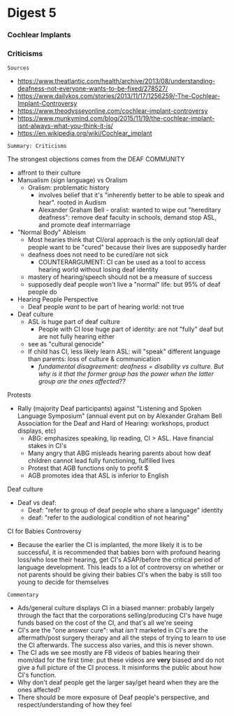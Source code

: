 # Digest 5 #
### Cochlear Implants ###
### Criticisms ###

```
Sources
```
- https://www.theatlantic.com/health/archive/2013/08/understanding-deafness-not-everyone-wants-to-be-fixed/278527/
- https://www.dailykos.com/stories/2013/11/17/1256259/-The-Cochlear-Implant-Controversy
- https://www.theodysseyonline.com/cochlear-implant-controversy
- https://www.munkymind.com/blog/2015/11/19/the-cochlear-implant-isnt-always-what-you-think-it-is/
- https://en.wikipedia.org/wiki/Cochlear_implant


```
Summary: Criticisms
```
The strongest objections comes from the DEAF COMMUNITY
- affront to their culture
- Manualism (sign language) vs Oralism
  - Oralism: problematic history
    - involves belief that it's "inherently better to be able to speak and hear". rooted in Audism
    - Alexander Graham Bell - oralist: wanted to wipe out "hereditary deafness": remove deaf faculty in schools, demand stop ASL, and promote deaf intermarriage
- "Normal Body" Ableism
  - Most hearies think that CI/oral approach is the only option/all deaf people want to be "cured" because their lives are supposedly harder
  - deafness does not need to be cured/are not sick
    - COUNTERARGUMENT: CI can be used as a tool to access hearing world without losing deaf identity
  - mastery of hearing/speech should not be a measure of success
  - supposedly deaf people won't live a "normal" life: but 95% of deaf people do
- Hearing People Perspective
  - Deaf people *want* to be part of hearing world: not true
- Deaf culture
  - ASL is huge part of deaf culture
    - People with CI lose huge part of identity: are not "fully" deaf but are not fully hearing either
  - see as "cultural genocide"
  - If child has CI, less likely learn ASL: will "speak" different language than parents: loss of culture & communication
    - *fundamental disagreement: deafness = disability vs culture. But why is it that the former group has the power when the latter group are the ones affected??*

Protests
- Rally (majority Deaf participants) against "Listening and Spoken Language Symposium" (annual event put on by Alexander Graham Bell Association for the Deaf and Hard of Hearing: workshops, product displays, etc)
  - ABG: emphasizes speaking, lip reading, CI > ASL. Have financial stakes in CI's
  - Many angry that ABG misleads hearing parents about how deaf children cannot lead fully functioning, fulfilled lives
  - Protest that AGB functions only to profit $
  - AGB promotes idea that ASL is inferior to English

Deaf culture
- Deaf vs deaf:
  - Deaf: "refer to group of deaf people who share a language" identity
  - deaf: "refer to the audiological condition of not hearing"

CI for Babies Controversy
- Because the earlier the CI is implanted, the more likely it is to be successful, it is recommended that babies born with profound hearing loss/who lose their hearing, get CI's ASAP/before the critical period of language development. This leads to a lot of controversy on whether or not parents should be giving their babies CI's when the baby is still too young to decide for themselves


```
Commentary
```

- Ads/general culture displays CI in a biased manner: probably largely through the fact that the corporations selling/producing CI's have huge funds based on the cost of the CI, and that's all we're seeing
- CI's are the "one answer cure": what *isn't* marketed in CI's are the aftermath/post surgery therapy and all the steps of trying to learn to use the CI afterwards. The success also varies, and this is never shown.
- The CI ads we see mostly are FB videos of babies hearing their mom/dad for the first time: put these videos are **very** biased and do not give a full picture of the CI process. It misinforms the public about how CI's function.
- Why don't deaf people get the larger say/get heard when they are the ones affected?
- There should be more exposure of Deaf people's perspective, and respect/understanding of how they feel
